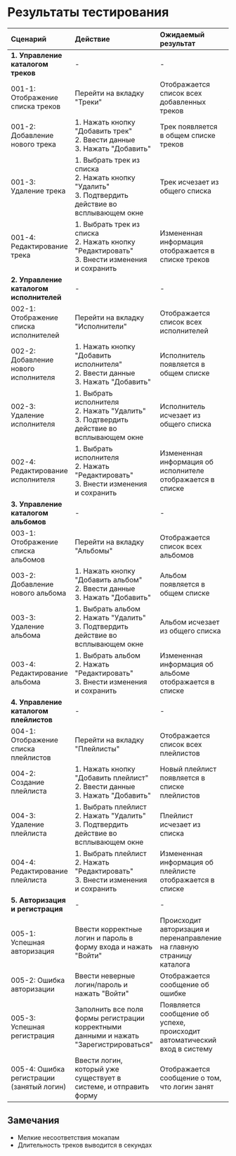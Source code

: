 # Результаты тестирования

| Сценарий                                  | Действие                                                                                                        | Ожидаемый результат                                                      | Фактический результат                                                    | Оценка       |
|:------------------------------------------|:----------------------------------------------------------------------------------------------------------------|:-------------------------------------------------------------------------|:-------------------------------------------------------------------------|:-------------|
| **1. Управление каталогом треков**        | -                                                                                                               | -                                                                        | -                                                                        | -            |
| 001-1: Отображение списка треков          | Перейти на вкладку "Треки"                                                                                      | Отображается список всех добавленных треков                              | Отображается список всех добавленных треков                              | Тест пройден |
| 001-2: Добавление нового трека            | 1. Нажать кнопку "Добавить трек" <br> 2. Ввести данные <br> 3. Нажать "Добавить"                                | Трек появляется в общем списке треков                                    | Трек появляется в общем списке треков                                    | Тест пройден |
| 001-3: Удаление трека                     | 1. Выбрать трек из списка <br> 2. Нажать кнопку "Удалить" <br> 3. Подтвердить действие во всплывающем окне      | Трек исчезает из общего списка                                           | Трек исчезает из общего списка                                           | Тест пройден |
| 001-4: Редактирование трека               | 1. Выбрать трек из списка <br> 2. Нажать кнопку "Редактировать" <br> 3. Внести изменения и сохранить            | Измененная информация отображается в списке треков                       | Измененная информация отображается в списке треков                       | Тест пройден |
| **2. Управление каталогом исполнителей**  | -                                                                                                               | -                                                                        | -                                                                        | -            |
| 002-1: Отображение списка исполнителей    | Перейти на вкладку "Исполнители"                                                                                | Отображается список всех исполнителей                                    | Отображается список всех исполнителей                                    | Тест пройден |
| 002-2: Добавление нового исполнителя      | 1. Нажать кнопку "Добавить исполнителя" <br> 2. Ввести данные <br> 3. Нажать "Добавить"                         | Исполнитель появляется в общем списке                                    | Исполнитель появляется в общем списке                                    | Тест пройден |
| 002-3: Удаление исполнителя               | 1. Выбрать исполнителя <br> 2. Нажать "Удалить" <br> 3. Подтвердить действие во всплывающем окне                | Исполнитель исчезает из общего списка                                    | Исполнитель исчезает из общего списка                                    | Тест пройден |
| 002-4: Редактирование исполнителя         | 1. Выбрать исполнителя <br> 2. Нажать "Редактировать" <br> 3. Внести изменения и сохранить                      | Измененная информация об исполнителе отображается в списке               | Измененная информация об исполнителе отображается в списке               | Тест пройден |
| **3. Управление каталогом альбомов**      | -                                                                                                               | -                                                                        | -                                                                        | -            |
| 003-1: Отображение списка альбомов        | Перейти на вкладку "Альбомы"                                                                                    | Отображается список всех альбомов                                        | Отображается список всех альбомов                                        | Тест пройден |
| 003-2: Добавление нового альбома          | 1. Нажать кнопку "Добавить альбом" <br> 2. Ввести данные <br> 3. Нажать "Добавить"                              | Альбом появляется в общем списке                                         | Альбом появляется в общем списке                                         | Тест пройден |
| 003-3: Удаление альбома                   | 1. Выбрать альбом <br> 2. Нажать "Удалить" <br> 3. Подтвердить действие во всплывающем окне                     | Альбом исчезает из общего списка                                         | Альбом исчезает из общего списка                                         | Тест пройден |
| 003-4: Редактирование альбома             | 1. Выбрать альбом <br> 2. Нажать "Редактировать" <br> 3. Внести изменения и сохранить                           | Измененная информация об альбоме отображается в списке                   | Измененная информация об альбоме отображается в списке                   | Тест пройден |
| **4. Управление каталогом плейлистов**    | -                                                                                                               | -                                                                        | -                                                                        | -            |
| 004-1: Отображение списка плейлистов      | Перейти на вкладку "Плейлисты"                                                                                  | Отображается список всех плейлистов                                      | Отображается список всех плейлистов                                      | Тест пройден |
| 004-2: Создание плейлиста                 | 1. Нажать кнопку "Добавить плейлист" <br> 2. Ввести данные <br> 3. Нажать "Добавить"                            | Новый плейлист появляется в списке плейлистов                            | Новый плейлист появляется в списке плейлистов                            | Тест пройден |
| 004-3: Удаление плейлиста                 | 1. Выбрать плейлист <br> 2. Нажать "Удалить" <br> 3. Подтвердить действие во всплывающем окне                   | Плейлист исчезает из списка                                              | Плейлист исчезает из списка                                              | Тест пройден |
| 004-4: Редактирование плейлиста           | 1. Выбрать плейлист <br> 2. Нажать "Редактировать" <br> 3. Внести изменения и сохранить                         | Измененная информация об плейлисте отображается в списке                 | Измененная информация об плейлисте отображается в списке                 | Тест пройден |
| **5. Авторизация и регистрация**          | -                                                                                                               | -                                                                        | -                                                                        | -            |
| 005-1: Успешная авторизация               | Ввести корректные логин и пароль в форму входа и нажать "Войти"                                                 | Происходит авторизация и перенаправление на главную страницу каталога    | Происходит авторизация и перенаправление на главную страницу каталога    | Тест пройден |
| 005-2: Ошибка авторизации                 | Ввести неверные логин/пароль и нажать "Войти"                                                                   | Отображается сообщение об ошибке                                         | Отображается сообщение об ошибке                                         | Тест пройден |
| 005-3: Успешная регистрация               | Заполнить все поля формы регистрации корректными данными и нажать "Зарегистрироваться"                          | Появляется сообщение об успехе, происходит автоматический вход в систему | Появляется сообщение об успехе, происходит автоматический вход в систему | Тест пройден |
| 005-4: Ошибка регистрации (занятый логин) | Ввести логин, который уже существует в системе, и отправить форму                                               | Отображается сообщение о том, что логин занят                            | Отображается сообщение о том, что логин занят                            | Тест пройден |

## Замечания
* Мелкие несоответствия мокапам
* Длительность треков выводится в секундах